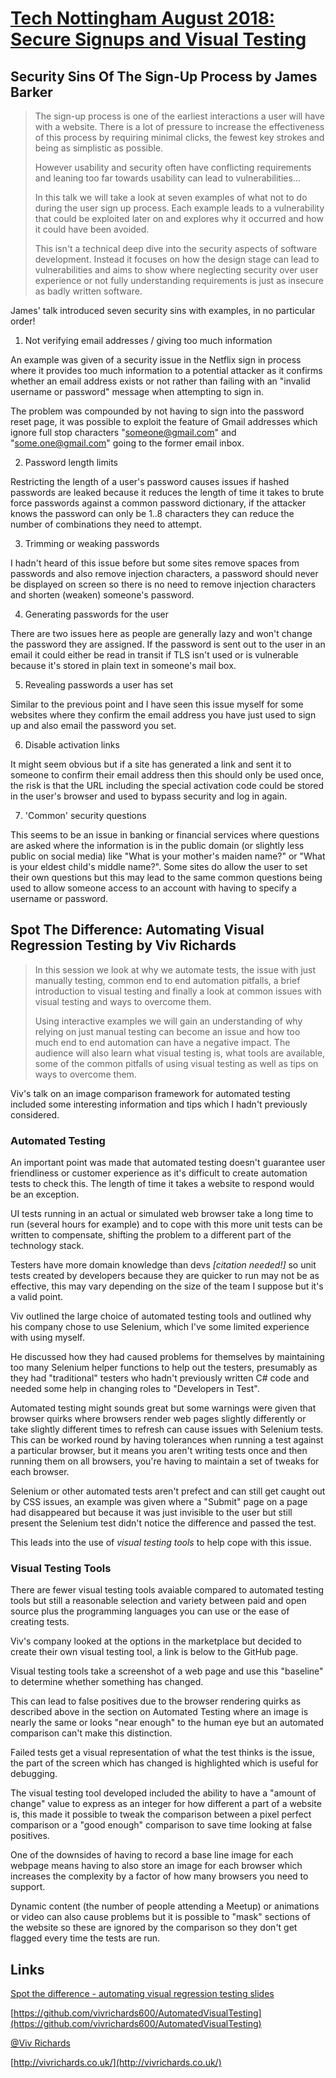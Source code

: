 # [Tech Nottingham August 2018: Secure Signups and Visual Testing](https://www.meetup.com/Tech-Nottingham/events/253202050/)

## Security Sins Of The Sign-Up Process by James Barker

> The sign-up process is one of the earliest interactions a user will have with a website. There is a lot of pressure to increase the effectiveness of this process by requiring minimal clicks, the fewest key strokes and being as simplistic as possible.
>
> However usability and security often have conflicting requirements and leaning too far towards usability can lead to vulnerabilities...
>
> In this talk we will take a look at seven examples of what not to do during the user sign up process. Each example leads to a vulnerability that could be exploited later on and explores why it occurred and how it could have been avoided.
>
> This isn't a technical deep dive into the security aspects of software development. Instead it focuses on how the design stage can lead to vulnerabilities and aims to show where neglecting security over user experience or not fully understanding requirements is just as insecure as badly written software.

James' talk introduced seven security sins with examples, in no particular order!

1) Not verifying email addresses / giving too much information

An example was given of a security issue in the Netflix sign in process where it provides too much information to a potential attacker as it confirms whether an email address exists or not rather than failing with an "invalid username or password" message when attempting to sign in.

The problem was compounded by not having to sign into the password reset page, it was possible to exploit the feature of Gmail addresses which ignore full stop characters "someone@gmail.com" and "some.one@gmail.com" going to the former email inbox.

2) Password length limits

Restricting the length of a user's password causes issues if hashed passwords are leaked because it reduces the length of time it takes to brute force passwords against a common password dictionary, if the attacker knows the password can only be 1..8 characters they can reduce the number of combinations they need to attempt.

3) Trimming or weaking passwords

I hadn't heard of this issue before but some sites remove spaces from passwords and also remove injection characters, a password should never be displayed on screen so there is no need to remove injection characters and shorten (weaken) someone's password.

4) Generating passwords for the user

There are two issues here as people are generally lazy and won't change the password they are assigned. If the password is sent out to the user in an email it could either be read in transit if TLS isn't used or is vulnerable because it's stored in plain text in someone's mail box.

5) Revealing passwords a user has set

Similar to the previous point and I have seen this issue myself for some websites where they confirm the email address you have just used to sign up and also email the password you set.

6) Disable activation links

It might seem obvious but if a site has generated a link and sent it to someone to confirm their email address then this should only be used once, the risk is that the URL including the special activation code could be stored in the user's browser and used to bypass security and log in again.

7) 'Common' security questions

This seems to be an issue in banking or financial services where questions are asked where the information is in the public domain (or slightly less public on social media) like "What is your mother's maiden name?" or "What is your eldest child's middle name?". Some sites do allow the user to set their own questions but this may lead to the same common questions being used to allow someone access to an account with having to specify a username or password.

## Spot The Difference: Automating Visual Regression Testing by Viv Richards

> In this session we look at why we automate tests, the issue with just manually testing, common end to end automation pitfalls, a brief introduction to visual testing and finally a look at common issues with visual testing and ways to overcome them.
>
> Using interactive examples we will gain an understanding of why relying on just manual testing can become an issue and how too much end to end automation can have a negative impact. The audience will also learn what visual testing is, what tools are available, some of the common pitfalls of using visual testing as well as tips on ways to overcome them.

Viv's talk on an image comparison framework for automated testing included some interesting information and tips which I hadn't previously considered.

### Automated Testing

An important point was made that automated testing doesn't guarantee user friendliness or customer experience as it's difficult to create automation tests to check this. The length of time it takes a website to respond would be an exception.

UI tests running in an actual or simulated web browser take a long time to run (several hours for example) and to cope with this more unit tests can be written to compensate, shifting the problem to a different part of the technology stack.

Testers have more domain knowledge than devs _[citation needed!]_ so unit tests created by developers because they are quicker to run may not be as effective, this may vary depending on the size of the team I suppose but it's a valid point.

Viv outlined the large choice of automated testing tools and outlined why his company chose to use Selenium, which I've some limited experience with using myself.

He discussed how they had caused problems for themselves by maintaining too many Selenium helper functions to help out the testers, presumably as they had "traditional" testers who hadn't previously written C# code and needed some help in changing roles to "Developers in Test".

Automated testing might sounds great but some warnings were given that browser quirks where browsers render web pages slightly differently or take slightly different times to refresh can cause issues with Selenium tests. This can be worked round by having tolerances when running a test against a particular browser, but it means you aren't writing tests once and then running them on all browsers, you're having to maintain a set of tweaks for each browser.

Selenium or other automated tests aren't prefect and can still get caught out by CSS issues, an example was given where a "Submit" page on a page had disappeared but because it was just invisible to the user but still present the Selenium test didn't notice the difference and passed the test.

This leads into the use of *visual testing tools* to help cope with this issue.

### Visual Testing Tools

There are fewer visual testing tools avaiable compared to automated testing tools but still a reasonable selection and variety between paid and open source plus the programming languages you can use or the ease of creating tests.

Viv's company looked at the options in the marketplace but decided to create their own visual testing tool, a link is below to the GitHub page.

Visual testing tools take a screenshot of a web page and use this "baseline" to determine whether something has changed.

This can lead to false positives due to the browser rendering quirks as described above in the section on Automated Testing where an image is nearly the same or looks "near enough" to the human eye but an automated comparison can't make this distinction.

Failed tests get a visual representation of what the test thinks is the issue, the part of the screen which has changed is highlighted which is useful for debugging.

The visual testing tool developed included the ability to have a "amount of change" value to express as an integer for how different a part of a website is, this made it possible to tweak the comparison between a pixel perfect comparison or a "good enough" comparison to save time looking at false positives.

One of the downsides of having to record a base line image for each webpage means having to also store an image for each browser which increases the complexity by a factor of how many browsers you need to support.

Dynamic content (the number of people attending a Meetup) or animations or video can also cause problems but it is possible to "mask" sections of the website so these are ignored by the comparison so they don't get flagged every time the tests are run.

## Links

[Spot the difference - automating visual regression testing slides](https://www.slideshare.net/vivrichards/spot-the-difference-automating-visual-regression-testing-97864745)

[https://github.com/vivrichards600/AutomatedVisualTesting](https://github.com/vivrichards600/AutomatedVisualTesting)

[@Viv Richards](https://twitter.com/11vlr)

[http://vivrichards.co.uk/](http://vivrichards.co.uk/)
